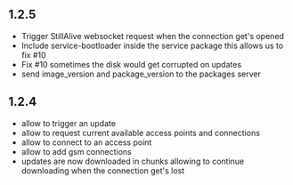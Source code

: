 ## 1.2.5
- Trigger StillAlive websocket request when the connection get's opened
- Include service-bootloader inside the service package this allows us to fix #10
- Fix #10 sometimes the disk would get corrupted on updates
- send image_version and package_version to the packages server

## 1.2.4
- allow to trigger an update
- allow to request current available access points and connections
- allow to connect to an access point
- allow to add gsm connections
- updates are now downloaded in chunks allowing to continue downloading when the connection get's lost
